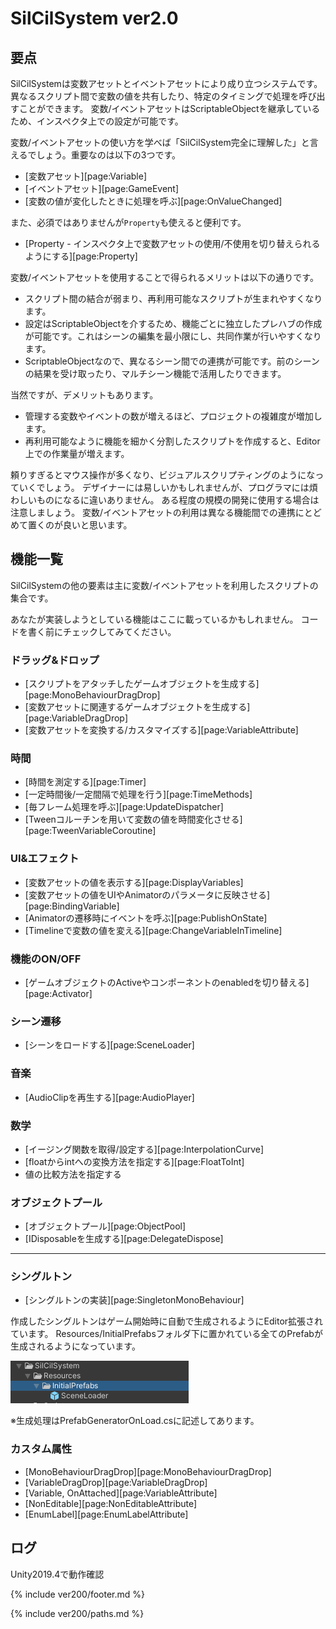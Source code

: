 # SilCilSystem ver2.0

## 要点

SilCilSystemは変数アセットとイベントアセットにより成り立つシステムです。
異なるスクリプト間で変数の値を共有したり、特定のタイミングで処理を呼び出すことができます。
変数/イベントアセットはScriptableObjectを継承しているため、インスペクタ上での設定が可能です。

変数/イベントアセットの使い方を学べば「SilCilSystem完全に理解した」と言えるでしょう。重要なのは以下の3つです。

- [変数アセット][page:Variable]
- [イベントアセット][page:GameEvent]
- [変数の値が変化したときに処理を呼ぶ][page:OnValueChanged]

また、必須ではありませんが`Property`も使えると便利です。

- [Property - インスペクタ上で変数アセットの使用/不使用を切り替えられるようにする][page:Property]

変数/イベントアセットを使用することで得られるメリットは以下の通りです。

- スクリプト間の結合が弱まり、再利用可能なスクリプトが生まれやすくなります。
- 設定はScriptableObjectを介するため、機能ごとに独立したプレハブの作成が可能です。これはシーンの編集を最小限にし、共同作業が行いやすくなります。
- ScriptableObjectなので、異なるシーン間での連携が可能です。前のシーンの結果を受け取ったり、マルチシーン機能で活用したりできます。

当然ですが、デメリットもあります。

- 管理する変数やイベントの数が増えるほど、プロジェクトの複雑度が増加します。
- 再利用可能なように機能を細かく分割したスクリプトを作成すると、Editor上での作業量が増えます。

頼りすぎるとマウス操作が多くなり、ビジュアルスクリプティングのようになっていくでしょう。
デザイナーには易しいかもしれませんが、プログラマには煩わしいものになるに違いありません。
ある程度の規模の開発に使用する場合は注意しましょう。
変数/イベントアセットの利用は異なる機能間での連携にとどめて置くのが良いと思います。

## 機能一覧

SilCilSystemの他の要素は主に変数/イベントアセットを利用したスクリプトの集合です。

あなたが実装しようとしている機能はここに載っているかもしれません。
コードを書く前にチェックしてみてください。

### ドラッグ&ドロップ

- [スクリプトをアタッチしたゲームオブジェクトを生成する][page:MonoBehaviourDragDrop]
- [変数アセットに関連するゲームオブジェクトを生成する][page:VariableDragDrop]
- [変数アセットを変換する/カスタマイズする][page:VariableAttribute]

### 時間

- [時間を測定する][page:Timer]
- [一定時間後/一定間隔で処理を行う][page:TimeMethods]
- [毎フレーム処理を呼ぶ][page:UpdateDispatcher]
- [Tweenコルーチンを用いて変数の値を時間変化させる][page:TweenVariableCoroutine]

### UI&エフェクト

- [変数アセットの値を表示する][page:DisplayVariables]
- [変数アセットの値をUIやAnimatorのパラメータに反映させる][page:BindingVariable]
- [Animatorの遷移時にイベントを呼ぶ][page:PublishOnState]
- [Timelineで変数の値を変える][page:ChangeVariableInTimeline]

### 機能のON/OFF

- [ゲームオブジェクトのActiveやコンポーネントのenabledを切り替える][page:Activator]

### シーン遷移

- [シーンをロードする][page:SceneLoader]

### 音楽

- [AudioClipを再生する][page:AudioPlayer]

### 数学

- [イージング関数を取得/設定する][page:InterpolationCurve]
- [floatからintへの変換方法を指定する][page:FloatToInt]
- 値の比較方法を指定する

### オブジェクトプール

- [オブジェクトプール][page:ObjectPool]
- [IDisposableを生成する][page:DelegateDispose]

---

### シングルトン

- [シングルトンの実装][page:SingletonMonoBehaviour]

作成したシングルトンはゲーム開始時に自動で生成されるようにEditor拡張されています。
Resources/InitialPrefabsフォルダ下に置かれている全てのPrefabが生成されるようになっています。

![InitialPrefabs][fig:InitialPrefabs]

※生成処理はPrefabGeneratorOnLoad.csに記述してあります。

### カスタム属性

- [MonoBehaviourDragDrop][page:MonoBehaviourDragDrop]
- [VariableDragDrop][page:VariableDragDrop]
- [Variable, OnAttached][page:VariableAttribute]
- [NonEditable][page:NonEditableAttribute]
- [EnumLabel][page:EnumLabelAttribute]

## ログ

Unity2019.4で動作確認

<!--- footer --->

{% include ver200/footer.md %}

<!--- 参照 --->

{% include ver200/paths.md %}

[fig:InitialPrefabs]: Figures/InitialPrefabs.png
